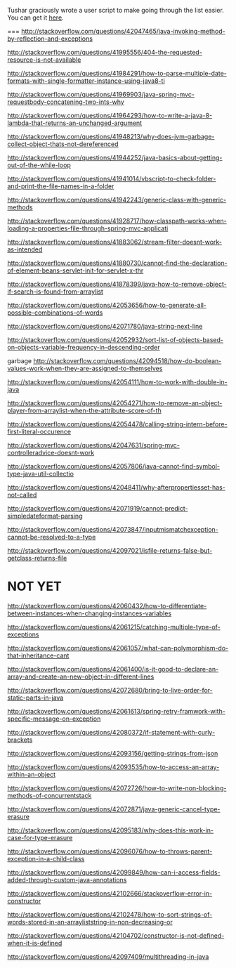 Tushar graciously wrote a user script to make going through the list easier. You can get it [here](https://github.com/tusharjadhav219/Userscript-for-delete-candidates).

===
http://stackoverflow.com/questions/42047465/java-invoking-method-by-reflection-and-exceptions

http://stackoverflow.com/questions/41995556/404-the-requested-resource-is-not-available

http://stackoverflow.com/questions/41984291/how-to-parse-multiple-date-formats-with-single-formatter-instance-using-java8-ti

http://stackoverflow.com/questions/41969903/java-spring-mvc-requestbody-concatening-two-ints-why

http://stackoverflow.com/questions/41964293/how-to-write-a-java-8-lambda-that-returns-an-unchanged-argument

http://stackoverflow.com/questions/41948213/why-does-jvm-garbage-collect-object-thats-not-dereferenced

http://stackoverflow.com/questions/41944252/java-basics-about-getting-out-of-the-while-loop

http://stackoverflow.com/questions/41941014/vbscript-to-check-folder-and-print-the-file-names-in-a-folder

http://stackoverflow.com/questions/41942243/generic-class-with-generic-methods

http://stackoverflow.com/questions/41928717/how-classpath-works-when-loading-a-properties-file-through-spring-mvc-applicati

http://stackoverflow.com/questions/41883062/stream-filter-doesnt-work-as-intended

http://stackoverflow.com/questions/41880730/cannot-find-the-declaration-of-element-beans-servlet-init-for-servlet-x-thr

http://stackoverflow.com/questions/41878399/java-how-to-remove-object-if-search-is-found-from-arraylist

http://stackoverflow.com/questions/42053656/how-to-generate-all-possible-combinations-of-words

http://stackoverflow.com/questions/42071780/java-string-next-line

http://stackoverflow.com/questions/42052932/sort-list-of-objects-based-on-objects-variable-frequency-in-descending-order

garbage http://stackoverflow.com/questions/42094518/how-do-boolean-values-work-when-they-are-assigned-to-themselves

http://stackoverflow.com/questions/42054111/how-to-work-with-double-in-java

http://stackoverflow.com/questions/42054271/how-to-remove-an-object-player-from-arraylist-when-the-attribute-score-of-th

http://stackoverflow.com/questions/42054478/calling-string-intern-before-first-literal-occurence

http://stackoverflow.com/questions/42047631/spring-mvc-controlleradvice-doesnt-work

http://stackoverflow.com/questions/42057806/java-cannot-find-symbol-type-java-util-collectio

http://stackoverflow.com/questions/42048411/why-afterpropertiesset-has-not-called

http://stackoverflow.com/questions/42071919/cannot-predict-simpledateformat-parsing

http://stackoverflow.com/questions/42073847/inputmismatchexception-cannot-be-resolved-to-a-type

http://stackoverflow.com/questions/42097021/isfile-returns-false-but-getclass-returns-file

NOT YET
=====

http://stackoverflow.com/questions/42060432/how-to-differentiate-between-instances-when-changing-instances-variables

http://stackoverflow.com/questions/42061215/catching-multiple-type-of-exceptions

http://stackoverflow.com/questions/42061057/what-can-polymorphism-do-that-inheritance-cant

http://stackoverflow.com/questions/42061400/is-it-good-to-declare-an-array-and-create-an-new-object-in-different-lines

http://stackoverflow.com/questions/42072680/bring-to-live-order-for-static-parts-in-java

http://stackoverflow.com/questions/42061613/spring-retry-framwork-with-specific-message-on-exception

http://stackoverflow.com/questions/42080372/if-statement-with-curly-brackets

http://stackoverflow.com/questions/42093156/getting-strings-from-json

http://stackoverflow.com/questions/42093535/how-to-access-an-array-within-an-object

http://stackoverflow.com/questions/42072726/how-to-write-non-blocking-methods-of-concurrentstack

http://stackoverflow.com/questions/42072871/java-generic-cancel-type-erasure

http://stackoverflow.com/questions/42095183/why-does-this-work-in-case-for-type-erasure

http://stackoverflow.com/questions/42096076/how-to-throws-parent-exception-in-a-child-class

http://stackoverflow.com/questions/42099849/how-can-i-access-fields-added-through-custom-java-annotations

http://stackoverflow.com/questions/42102666/stackoverflow-error-in-constructor

http://stackoverflow.com/questions/42102478/how-to-sort-strings-of-words-stored-in-an-arrayliststring-in-non-decreasing-or

http://stackoverflow.com/questions/42104702/constructor-is-not-defined-when-it-is-defined

http://stackoverflow.com/questions/42097409/multithreading-in-java